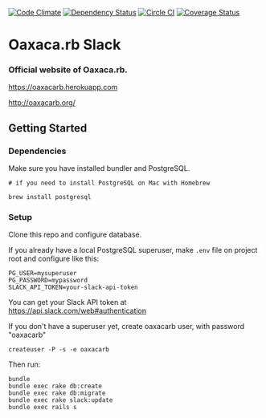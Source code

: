 [![Code Climate](https://codeclimate.com/github/railslink/railslink/badges/gpa.svg)](https://codeclimate.com/github/railslink/railslink)
[![Dependency Status](https://gemnasium.com/railslink/railslink.svg)](https://gemnasium.com/railslink/railslink)
[![Circle CI](https://circleci.com/gh/railslink/railslink.svg?style=shield)](https://circleci.com/gh/railslink/railslink)
[![Coverage Status](https://coveralls.io/repos/railslink/railslink/badge.svg?branch=coverage&service=github)](https://coveralls.io/github/railslink/railslink?branch=coverage)

# Oaxaca.rb Slack 

### Official website of Oaxaca.rb.

https://oaxacarb.herokuapp.com

http://oaxacarb.org/


## Getting Started
 
### Dependencies
Make sure you have installed bundler and PostgreSQL.

```
# if you need to install PostgreSQL on Mac with Homebrew

brew install postgresql
```

### Setup

Clone this repo and configure database.

If you already have a local PostgreSQL superuser, make `.env` file on project root and configure like this:

```
PG_USER=mysuperuser
PG_PASSWORD=mypassword
SLACK_API_TOKEN=your-slack-api-token
```

You can get your Slack API token at https://api.slack.com/web#authentication

If you don't have a superuser yet, create oaxacarb user, with password "oaxacarb"

```
createuser -P -s -e oaxacarb
```

Then run:

```
bundle
bundle exec rake db:create
bundle exec rake db:migrate
bundle exec rake slack:update
bundle exec rails s
````
